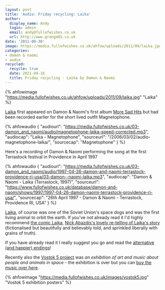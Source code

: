 ```yaml
---
layout: post
title: 'Audio: Friday recycling: Laika'
author:
  display_name: Andy
  login: admin
  email: andy@fullofwishes.co.uk
  url: http://www.grange85.co.uk
date: '2011-09-30'
image: https://media.fullofwishes.co.uk/ahfow/uploads/2011/09/laika.jpg
categories:
- damon & naomi
- audio
recycled:
  recycle: true
  date: 2021-04-16
  title: Friday recycling - Laika by Damon & Naomi
---
```

{% ahfowimage "https://media.fullofwishes.co.uk/ahfow/uploads/2011/09/laika.jpg" "Laika" %}

[Laika](http://damonandnaomi.bandcamp.com/track/laika) first appeared on Damon & Naomi's first album [More Sad Hits](/database/damon-and-naomi/releases/damon-and-naomi-more-sad-hits/) but had been recorded earlier for the short lived outfit Magnetophone.

{% ahfowaudio {
"audiourl": "https://media.fullofwishes.co.uk/03-damon_and_naomi/audio/magnetophone-laika-speed-corrected.mp3",
"audiocap": "Laika - Magnetophone",
"sourceurl": "/2006/03/02/audio-magnetophone-laika/",
"sourcecap": "Magnetophone"
} %}

Here's a recording of Damon & Naomi performing the song at the first Terrastock festival in Providence in April 1997

{% ahfowaudio {
"audiourl": "https://media.fullofwishes.co.uk/03-damon_and_naomi/audio/1997-04-26-damon-and-naomi-terrastock-providence-ri-usa/03-damon--naomi-laika.mp3",
"audiocap": "Damon & Naomi - Laika (Terrastock, 1997)",
"sourceurl": "https://www.fullofwishes.co.uk/database/damon-and-naomi/shows/1997/1997-04-26-damon-naomi-terrastock-providence-ri-usa/",
"sourcecap": "26th April 1997 - Damon & Naomi - Terrastock, Providence RI, USA"
} %}


[Laika](http://en.wikipedia.org/wiki/Laika), of course was one of the Soviet Union's space dogs and was the first living animal to orbit the earth. If you've not already read it I'd highly recommend [the comic Laika](http://en.wikipedia.org/wiki/Laika_(comics)), [Nick Abazdis's lovely re-telling of Laika's story](https://www.nickabadzis.com/laika-graphic-novel) (fictionalised but beautifully and believably told, and sprinkled liberally with grains of truth).

If you have already read it I really suggest you go and read the [alternative (and happier) endings](http://www.bigplanetcomics.com/the-alternative-endings-to-laika-show-by-nick-abadzis)!

Recently also the [Vostok 5 project](http://hefnet.com/vostok-5/) was _an exhibition of art and music about people and animals in space_ - the exhibition is over but you can [buy the music over here](https://darrenhayman.bandcamp.com/album/vostok-5).

{% ahfowimage "https://media.fullofwishes.co.uk/images/vostok5.jpg" "Vostok 5 exhibition posters" %}
